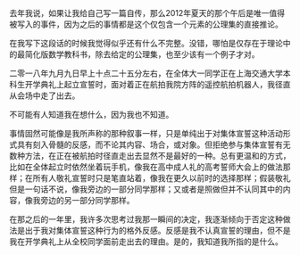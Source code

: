 
去年我说，如果让我给自己写一篇自传，那么2012年夏天的那个午后是唯一值得被写入的事件，因为之后的事情都是这个仅包含一个元素的公理集的直接推论。

在我写下这段话的时候我觉得似乎还有什么不完整。没错，哪怕是仅存在于理论中的最简化版数学教科书，除去给定的公理集，也至少该有一个例子才对。

二零一八年九月九日早上十点二十五分左右，在全体大一同学正在上海交通大学本科生开学典礼上起立宣誓时，面对着正在航拍我院方阵的遥控航拍机器人，我径直从会场中走了出去。

不可能有人知道我在想什么，因为我也不知道。

事情固然可能像是我所声称的那种叙事一样，只是单纯出于对集体宣誓这种活动形式具有刻入骨髓的反感，而不论其内容、场合，或对象。但拒绝参与集体宣誓有无数种方法，在正在被航拍时径直走出去显然不是最好的一种。总有更温和的方式，比如在全体起立时依然坐着玩手机，像我在高中成人礼的高考誓师大会上的做法那样；在所有人敬礼宣誓时只是笔直站着，像我在更久以前时的选择那样；假装敬礼但是一句话不说，像我旁边的一部分同学那样；又或者是照做但并不认同其中的内容，像我旁边的另一部分同学那样。

在那之后的一年里，我许多次思考过我那一瞬间的决定，我逐渐倾向于否定这种做法是出于我对集体宣誓这种行为的格外反感。反感是我不认真宣誓的理由，但不是我在开学典礼上从全校同学面前走出去的理由。是的，我知道我所指的是什么。

